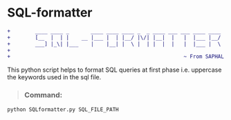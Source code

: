 # SQL-formatter

```diff
+        ____ ____ _       ____ ____ ____ _  _ ____ ___ ___ ____ ____           +
+        [__  |  | |    __ |___ |  | |__/ |\/| |__|  |   |  |___ |__/           +
+        ___] |_\| |___    |    |__| |  \ |  | |  |  |   |  |___ |  \           +
+                                                                               +
+                                                        ~ From SAPHAL          +
```

This python script helps to format SQL queries at first phase i.e. uppercase the keywords used in the sql file.

> ### Command:

```
python SQLformatter.py SQL_FILE_PATH
```
